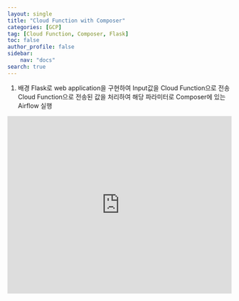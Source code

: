```yaml
---
layout: single
title: "Cloud Function with Composer"
categories: [GCP]
tag: [Cloud Function, Composer, Flask]
toc: false
author_profile: false
sidebar:
    nav: "docs"
search: true
---
```



1. 배경 
Flask로 web application을 구현하여 Input값을 Cloud Function으로 전송 Cloud Function으로 전송된 값을 처리하여 해당 파라미터로 Composer에 있는 Airflow 실행

<iframe
  height="400"
  width="100%"
  src="https://replit.com/@Yoon-JungJung/Trigger-Composer-with-Cloud-Function?embed=true"
  scrolling="no"
  frameborder="no"
  allowtransparency="true"
  allowfullscreen="true"
  sandbox="allow-forms allow-pointer-lock allow-popups allow-same-origin allow-scripts allow-modals"
/>
